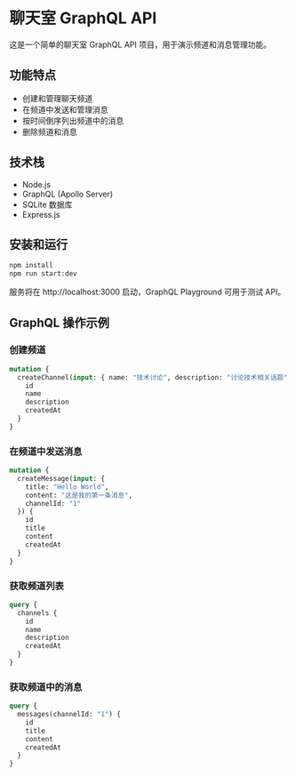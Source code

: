 # 聊天室 GraphQL API

这是一个简单的聊天室 GraphQL API 项目，用于演示频道和消息管理功能。

## 功能特点

- 创建和管理聊天频道
- 在频道中发送和管理消息
- 按时间倒序列出频道中的消息
- 删除频道和消息

## 技术栈

- Node.js
- GraphQL (Apollo Server)
- SQLite 数据库
- Express.js

## 安装和运行

```bash
npm install
npm run start:dev
```

服务将在 http://localhost:3000 启动，GraphQL Playground 可用于测试 API。

## GraphQL 操作示例

### 创建频道
```graphql
mutation {
  createChannel(input: { name: "技术讨论", description: "讨论技术相关话题" }) {
    id
    name
    description
    createdAt
  }
}
```

### 在频道中发送消息
```graphql
mutation {
  createMessage(input: { 
    title: "Hello World", 
    content: "这是我的第一条消息", 
    channelId: "1" 
  }) {
    id
    title
    content
    createdAt
  }
}
```

### 获取频道列表
```graphql
query {
  channels {
    id
    name
    description
    createdAt
  }
}
```

### 获取频道中的消息
```graphql
query {
  messages(channelId: "1") {
    id
    title
    content
    createdAt
  }
}
```
